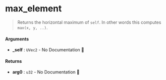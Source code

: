 # max\_element

>  Returns the horizontal maximum of `self`.
>  In other words this computes `max(x, y, ..)`.

#### Arguments

- **\_self** : `UVec2` \- No Documentation 🚧

#### Returns

- **arg0** : `u32` \- No Documentation 🚧